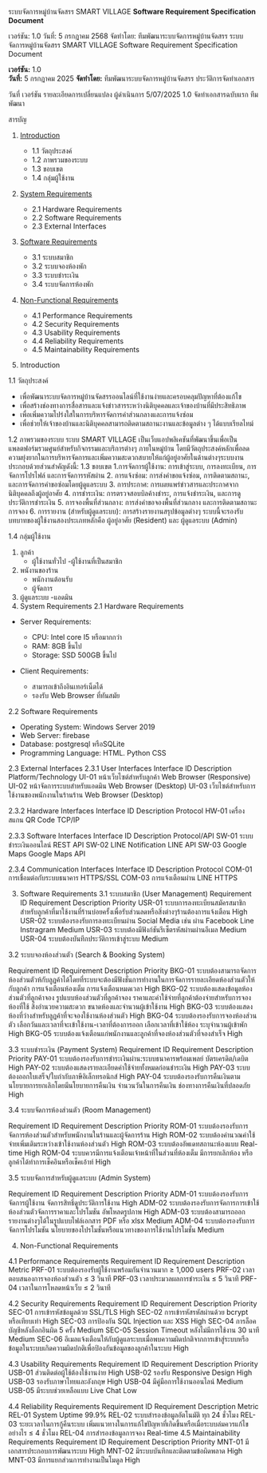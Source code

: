 ระบบจัดการหมู่บ้านจัดสรร SMART VILLAGE
**Software Requirement Specification Document**

เวอร์ชัน: 1.0
วันที่: 5 กรกฎาคม 2568
จัดทำโดย: ทีมพัฒนาระบบจัดการหมู่บ้านจัดสรร 
ระบบจัดการหมู่บ้านจัดสรร SMART VILLAGE
Software Requirement Specification Document

**เวอร์ชัน:** 1.0  
**วันที่:** 5 กรกฎาคม 2025
**จัดทำโดย:** ทีมพัฒนาระบบจัดการหมู่บ้านจัดสรร
ประวัติการจัดทำเอกสาร

วันที่	เวอร์ชัน	รายละเอียดการเปลี่ยนแปลง	ผู้ดำเนินการ
5/07/2025	1.0	จัดทำเอกสารฉบับแรก	ทีมพัฒนา
 

สารบัญ
1. [Introduction](#1-introduction)
   - 1.1 วัตถุประสงค์
   - 1.2 ภาพรวมของระบบ
   - 1.3 ขอบเขต
   - 1.4 กลุ่มผู้ใช้งาน

2. [System Requirements](#2-system-requirements)
   - 2.1 Hardware Requirements
   - 2.2 Software Requirements
   - 2.3 External Interfaces

3. [Software Requirements](#3-software-requirements)
   - 3.1 ระบบสมาชิก
   - 3.2 ระบบจองห้องพัก
   - 3.3 ระบบชำระเงิน
   - 3.4 ระบบจัดการห้องพัก

4. [Non-Functional Requirements](#4-non-functional-requirements)
   - 4.1 Performance Requirements
   - 4.2 Security Requirements
   - 4.3 Usability Requirements
   - 4.4 Reliability Requirements
   - 4.5 Maintainability Requirements

1. Introduction

1.1 วัตถุประสงค์
- เพื่อพัฒนาระบบจัดการหมู่บ้านจัดสรรออนไลน์ที่ใช้งานง่ายและครอบคลุมปัญหาที่ต้องแก้ไข
- เพื่อสร้างช่องทางการสื่อสารและแจ้งข่าวสารระหว่างนิติบุคคลและเจ้าของบ้านที่มีประสิทธิภาพ
- เพื่อเพิ่มความโปร่งใสในการบริหารจัดการค่าส่วนกลางและการแจ้งซ่อม
- เพื่อช่วยให้เจ้าของบ้านและนิติบุคคลสามารถติดตามสถานะงานและข้อมูลต่าง ๆ ได้แบบเรียลไทม์

1.2 ภาพรวมของระบบ
ระบบ SMART VILLAGE เป็นเว็บแอปพลิเคชันที่พัฒนาขึ้นเพื่อเป็นแพลตฟอร์มรวมศูนย์สำหรับกิจกรรมและบริการต่างๆ ภายในหมู่บ้าน โดยมีวัตถุประสงค์หลักเพื่อลดความยุ่งยากในการบริหารจัดการและเพิ่มความสะดวกสบายให้แก่ผู้อยู่อาศัยในด้านต่างๆระบบงานประกอบด้วยส่วนสำคัญดังนี้:
1.3 ขอบเขต
1.การจัดการผู้ใช้งาน: การเข้าสู่ระบบ, การลงทะเบียน, การจัดการโปรไฟล์ และการจัดการรหัสผ่าน
2. การแจ้งซ่อม: การส่งคำขอแจ้งซ่อม, การติดตามสถานะ, และการจัดการคำขอซ่อมโดยผู้ดูแลระบบ
3. การประกาศ: การเผยแพร่ข่าวสารและประกาศจากนิติบุคคลถึงผู้อยู่อาศัย
4. การชำระเงิน: การตรวจสอบบิลค้างชำระ, การแจ้งชำระเงิน, และการดูประวัติการชำระเงิน
5. การจองพื้นที่ส่วนกลาง: การส่งคำขอจองพื้นที่ส่วนกลาง และการติดตามสถานะการจอง
6. การรายงาน (สำหรับผู้ดูแลระบบ): การสร้างรายงานสรุปข้อมูลต่างๆ ระบบนี้จะรองรับบทบาทของผู้ใช้งานสองประเภทหลักคือ ผู้อยู่อาศัย (Resident) และ ผู้ดูแลระบบ (Admin)

1.4 กลุ่มผู้ใช้งาน
1. ลูกค้า
   - ผู้ใช้งานทั่วไป
   -ผู้ใช้งานที่เป็นสมาชิก
2. พนังานของร้าน
   - พนักงานต้อนรับ
   - ผู้จัดการ
3. ผู้ดูแลระบบ
   -แอดมิน
2. System Requirements
2.1 Hardware Requirements
- Server Requirements:
  - CPU: Intel core I5 หรือมากกว่า
  - RAM: 8GB ขึ้นไป
  - Storage: SSD 500GB ขึ้นไป

- Client Requirements:
  - สามารถเข้าถึงอินเทอร์เน็ตได้
  - รองรับ Web Browser ที่ทันสมัย

2.2 Software Requirements
- Operating System: Windows Server 2019 
- Web Server: firebase
- Database: postgresql หรือSQLite
- Programming Language: HTML. Python CSS

2.3 External Interfaces
 2.3.1 User Interfaces
Interface ID	Description	Platform/Technology
UI-01	หน้าเว็บไซต์สำหรับลูกค้า	Web Browser (Responsive)
UI-02	หน้าจัดการระบบสำหรับแอดมิน	Web Browser (Desktop)
UI-03	เว็บไซต์สำหรับการใช้งานของพนักงานในร้านร้าน	Web Browser (Desktop)


 2.3.2 Hardware Interfaces
Interface ID	Description	Protocol
HW-01	เครื่องสแกน QR Code	TCP/IP

 2.3.3 Software Interfaces
Interface ID	Description	Protocol/API
SW-01	ระบบชำระเงินออนไลน์	REST API
SW-02	LINE Notification	LINE API
SW-03	Google Maps	Google Maps API

 2.3.4 Communication Interfaces
Interface ID	Description	Protocol
COM-01	การเชื่อมต่อกับระบบธนาคาร	HTTPS/SSL
COM-03	การแจ้งเตือนผ่าน LINE	HTTPS





3. Software Requirements
3.1 ระบบสมาชิก (User Management)
Requirement ID	Requirement Description	Priority
USR-01	ระบบการลงทะเบียนสมัครสมาชิกสำหรับลูกค้าที่มาใช้งานที่ร้านบ่อยครั้งเพื่อรับส่วนลดหรือสิ่งต่างๆร้านต้องการแจ้งเตือน	High
USR-02	ระบบต้องรองรับการลงทะเบียนผ่าน Social Media เช่น ผ่าน Facebook Line Instragram	Medium
USR-03	ระบบต้องมีฟังก์ชันรีเซ็ตรหัสผ่านผ่านอีเมล	Medium
USR-04	ระบบต้องบันทึกประวัติการเข้าสู่ระบบ	Medium








 


3.2 ระบบจองห้องส่วนตัว (Search & Booking System)

Requirement ID	Requirement Description	Priority
BKG-01	ระบบต้องสามารถจัดการห้องส่วนตัวห้กับลูฏค้าได้โดยที่ระบบจะต้องมีฟังชั่นการทำงานในการจัดการรายละเอียดห้องส่วนตัวให้กับลูกค้า การแจ้งเตือนห้องเต็ม การแจ้งเตือนหมดเวลา	High
BKG-02	ระบบต้องแสดงข้อมูลห้องส่วนตัวที่ลูกค้าจอง
รูปแบบห้องส่วนตัวที่ลูกค้าจอง 
ราคาและค่าใช้จ่ายที่ลูกค้าต้องจ่ายสำหรับการจองห้องที่ใช้ สิ่งอำนวยความสะดวก
ขนาดห้องและจำนวนผู้เข้าใช้งาน 	High
BKG-03	ระบบต้องแสดงห้องที่ว่างสำหรับลูฏค้าที่จะจองใช้งานห้องส่วนตัว	High
BKG-04	ระบบต้องรองรับการจองห้องส่วนตัว
เลือกวันและเวลาที่จะเข้าใช้งาน-เวลาที่ต้องการออก 
เลือกเวลาที่เข้าใช้ห้อง ระบุจำนวนผู้เข้าพัก 	High
BKG-05	ระบบต้องแจ้งเตือนแก่พนักงานและลูกค้าที่จองห้องส่วนตัวที่จองสำเร็จ	High
 
3.3 ระบบชำระเงิน (Payment System)
Requirement ID	Requirement Description	Priority
PAY-01	ระบบต้องรองรับการชำระเงินผ่าน:ระบบธนาคารพร้อมเพลย์
บัตรเครดิต/เดบิต	High
PAY-02	ระบบต้องแสดงรายละเอียดค่าใช้จ่ายทั้งหมดก่อนชำระเงิน	High
PAY-03	ระบบต้องออกใบเสร็จ/ใบกำกับภาษีอิเล็กทรอนิกส์	High
PAY-04	ระบบต้องรองรับการคืนเงินตามนโยบายการยกเลิกโดยมีนโยบายการคืนเงิน จำนวนวันในการคืนเงิน ช่องทางการคืนเงินที่ปลอดภัย	High

3.4 ระบบจัดการห้องส่วนตัว (Room Management)

Requirement ID	Requirement Description	Priority
ROM-01	ระบบต้องรองรับการจัดการห้องส่วนตัวสำหรับพนักงานในร้านและผู้จัดการร้าน	High
ROM-02	ระบบต้องคำนวณค่าใช้จ่ายเพิ่มเติมระหว่างเข้าใช้งานห้องส่วนตัว	High
ROM-03	ระบบต้องอัพเดทสถานะห้องแบบ Real-time	High
ROM-04	ระบบควรมีการแจ้งเตือนเจ้าหน้าที่ในส่วนที่ห้องเต็ม มีการยกเลิกห้อง หรือลูกค้าได้ทำการเช็คอินหรือเช็คเอ้าท์	High
 
3.5 ระบบจัดการสำหรับผู้ดูแลระบบ (Admin System)

Requirement ID	Requirement Description	Priority
ADM-01	ระบบต้องรองรับการจัดการผู้ใช้งาน     จัดการสิทธิ์ดูประวัติการใช้งาน	High
ADM-02	ระบบต้องรองรับการจัดการการเข้าใช้ห้องส่วนตัวจัดการราคาและโปรโมชัน 
อัพโหลดรูปภาพ	High
ADM-03	ระบบต้องสามารถออกรายงานต่างๆได้ในรูปแบบไฟล์เอกสาร PDF หรือ xlsx	Medium
ADM-04	ระบบต้องรองรับการจัดการโปรโมชัน นโยบายของโปรโมชั่นหรือแนวทางของการใช้งานโปรโมชั่น	Medium

4. Non-Functional Requirements

4.1 Performance Requirements
Requirement ID	Requirement Description	Metric
PRF-01	ระบบต้องรองรับผู้ใช้งานพร้อมกันจำนวนมาก	≥ 1,000 users
PRF-02	เวลาตอบสนองการจองห้องส่วนตัว	≤ 3 วินาที
PRF-03	เวลาประมวลผลการชำระเงิน	≤ 5 วินาที
PRF-04	เวลาในการโหลดหน้าเว็บ	≤ 2 วินาที

 
4.2 Security Requirements
Requirement ID	Requirement Description	Priority
SEC-01	การเข้ารหัสข้อมูลด้วย SSL/TLS	High
SEC-02	การเข้ารหัสรหัสผ่านด้วย bcrypt หรือเทียบเท่า	High
SEC-03	การป้องกัน SQL Injection และ XSS	High
SEC-04	การล็อคบัญชีหลังล็อกอินผิด 5 ครั้ง	Medium
SEC-05	Session Timeout หลังไม่มีการใช้งาน 30 นาที	Medium
SEC-06	อีเมลแจ้งเตือนให้กับผู้ดูแลระบบเมื่อพบความผิดปกติจากการเข้าสู่ระบบหรือข้อมูลในระบบเกิดความผิดปกติเพื่อป้องกันข้อมูลของลูกค้าในระบบ	High



4.3 Usability Requirements
Requirement ID	Requirement Description	Priority
USB-01	ส่วนติดต่อผู้ใช้ต้องใช้งานง่าย	High
USB-02	รองรับ Responsive Design	High
USB-03	รองรับภาษาไทยและอังกฤษ	High
USB-04	มีคู่มือการใช้งานออนไลน์	Medium
USB-05	มีระบบช่วยเหลือแบบ Live Chat	Low
 
4.4 Reliability Requirements
Requirement ID	Requirement Description	Metric
REL-01	System Uptime	99.9%
REL-02	ระบบสำรองข้อมูลอัตโนมัติ	ทุก 24 ชั่วโมง
REL-03	ระยะเวลาในการกู้คืนระบบ เพิ่มแนวทางในการแก้ไขปัญหาที่เกิดขึ้นหรือเมื่อระบบล่มควรแก้ไขอย่างไร	≤ 4 ชั่วโมง
REL-04	การสำรองข้อมูลการจอง	Real-time
4.5 Maintainability Requirements
Requirement ID	Requirement Description	Priority
MNT-01	มีเอกสารประกอบการพัฒนาระบบ	High
MNT-02	มีระบบบันทึกและติดตามข้อผิดพลาด	High
MNT-03	มีการแยกส่วนการทำงานเป็นโมดูล	High



